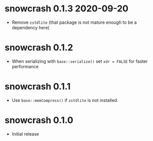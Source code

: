 # snowcrash 0.1.3 2020-09-20

* Remove `zstdlite` (that package is not mature enough to be a dependency here)

# snowcrash 0.1.2

* When serializing with `base::serialize()` set `xdr = FALSE` for faster
  performance

# snowcrash 0.1.1

* Use `base::memCompress()` if `zstdlite` is not installed.

# snowcrash 0.1.0

* Initial release
